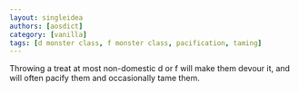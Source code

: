 ```yaml
---
layout: singleidea
authors: [aosdict]
category: [vanilla]
tags: [d monster class, f monster class, pacification, taming]
---
```

Throwing a treat at most non-domestic d or f will make them devour it, and will often pacify them and occasionally tame them.

